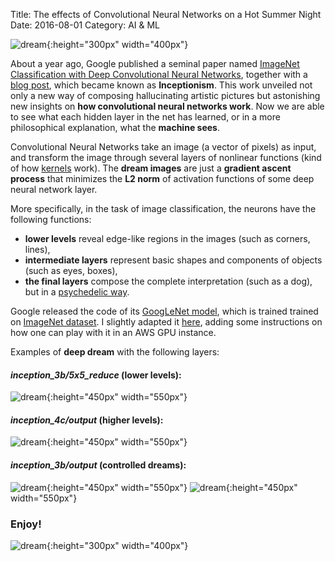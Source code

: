Title: The effects of Convolutional Neural Networks on a Hot Summer Night
Date: 2016-08-01
Category: AI & ML

![dream](./dream/d1.jpg){:height="300px" width="400px"}

About a year ago, Google published a seminal paper named [ImageNet Classification with Deep Convolutional Neural Networks](https://papers.nips.cc/paper/4824-imagenet-classification-with-deep-convolutional-neural-networks.pdf), together with a [blog post](https://research.googleblog.com/2015/07/deepdream-code-example-for-visualizing.html), which became known as **Inceptionism**. This work unveiled not only a new way of composing hallucinating artistic pictures but astonishing new insights on **how convolutional neural networks work**. Now we are able to see what each hidden layer in the net has learned, or in a more philosophical explanation, what the **machine sees**.

Convolutional Neural Networks take an image (a vector of pixels) as input, and transform the image through several layers of nonlinear functions (kind of how [kernels](https://en.wikipedia.org/wiki/Kernel_(image_processing)) work). The **dream images** are just a **gradient ascent process** that minimizes the **L2 norm** of activation functions of some deep neural network layer. 

More specifically, in the task of image classification, the neurons have the following functions:

* **lower levels** reveal edge-like regions in the images (such as corners, lines),
* **intermediate layers** represent basic shapes and components of objects (such as eyes, boxes),
* **the final layers** compose the complete interpretation (such as a dog), but in a [psychedelic way](https://www.reddit.com/r/deepdream/comments/3cawxb/what_are_deepdream_images_how_do_i_make_my_own/). 


Google released the code of its [GoogLeNet model](https://github.com/BVLC/caffe/tree/master/models/bvlc_googlenet), which is trained trained on [ImageNet dataset](http://www.image-net.org/). I slightly adapted it [here](https://github.com/bt3gl/Machine-Learning-Resources/tree/master/Deep_Art/deepdream), adding some instructions on how one can play with it in an AWS GPU instance.


Examples of **deep dream** with the following layers:

#### *inception_3b/5x5_reduce* (lower levels):
![dream](./dream/d12.jpeg){:height="450px" width="550px"}

#### *inception_4c/output* (higher levels):
![dream](./dream/d11.jpeg){:height="450px" width="550px"}

#### *inception_3b/output* (controlled dreams):
![dream](./dream/d3.jpg){:height="450px" width="550px"}
![dream](./dream/d13.jpeg){:height="450px" width="550px"}


### Enjoy!

![dream](./dream/1.jpg){:height="300px" width="400px"}


